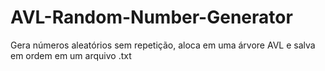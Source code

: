 # AVL-Random-Number-Generator
Gera números aleatórios sem repetição, aloca em uma árvore AVL e salva em ordem em um arquivo .txt
